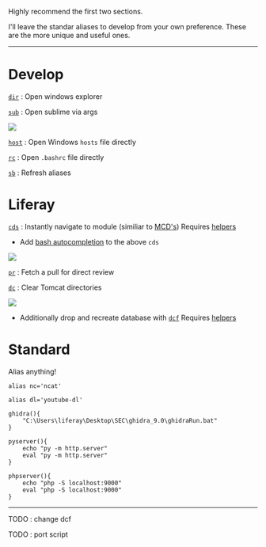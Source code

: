 Highly recommend the first two sections.

I'll leave the standar aliases to develop from your own preference.  These are the more unique and useful ones.

----
# Develop

[`dir`](https://github.com/SpencerWoo/liferay-dev-projects/blob/master/tools/bash_alias/.bashrc#L1-L3) : Open windows explorer

[`sub`](https://github.com/SpencerWoo/liferay-dev-projects/blob/master/tools/bash_alias/.bashrc#L5-L7) : Open sublime via args 

![](https://github.com/SpencerWoo/liferay-dev-projects/blob/master/tools/bash_alias/gifs/sub2.gif)

[`host`](https://github.com/SpencerWoo/liferay-dev-projects/blob/master/tools/bash_alias/.bashrc#L9-L11) : Open Windows `hosts` file directly

[`rc`](https://github.com/SpencerWoo/liferay-dev-projects/blob/master/tools/bash_alias/.bashrc#L13-L15) : Open `.bashrc` file directly

[`sb`](https://github.com/SpencerWoo/liferay-dev-projects/blob/master/tools/bash_alias/.bashrc#L17-L19) : Refresh aliases 


# Liferay
[`cds`](https://github.com/SpencerWoo/liferay-dev-projects/blob/master/tools/bash_alias/.bashrc#L41-L97) : Instantly navigate to module (similiar to [MCD's](https://github.com/holatuwol/liferay-faster-deploy/tree/master/gitcd#cd-to-module-root)) 
Requires [helpers](https://github.com/SpencerWoo/liferay-dev-projects/blob/master/tools/bash_alias/.bashrc#L21-L39)

   * Add [bash autocompletion](https://github.com/SpencerWoo/liferay-dev-projects/blob/master/tools/bash_alias/.bashrc#L99-L120) to the above `cds`

![](https://github.com/SpencerWoo/liferay-dev-projects/blob/master/tools/bash_alias/gifs/cds2.gif)

[`pr`](https://github.com/SpencerWoo/liferay-dev-projects/blob/master/tools/bash_alias/.bashrc#L122-L124) : Fetch a pull for direct review 

[`dc`](https://github.com/SpencerWoo/liferay-dev-projects/blob/master/tools/bash_alias/.bashrc#L150-L157) : Clear Tomcat directories

![](https://github.com/SpencerWoo/liferay-dev-projects/blob/master/tools/bash_alias/gifs/dc.gif)

 * Additionally drop and recreate database with [`dcf`](https://github.com/SpencerWoo/liferay-dev-projects/blob/master/tools/bash_alias/.bashrc#L159-L161) 
 Requires [helpers](https://github.com/SpencerWoo/liferay-dev-projects/blob/master/tools/bash_alias/.bashrc#L126-L148)

# Standard

Alias anything!

```
alias nc='ncat'

alias dl='youtube-dl'

ghidra(){
	"C:\Users\liferay\Desktop\SEC\ghidra_9.0\ghidraRun.bat"
}

pyserver(){
	echo "py -m http.server"
	eval "py -m http.server"
}

phpserver(){
	echo "php -S localhost:9000"
	eval "php -S localhost:9000"
}
```





---

TODO : change dcf


TODO : port script